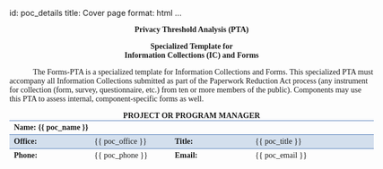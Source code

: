 id: poc_details
title: Cover page
format: html
...

<style>
  .dos-pta-form {
    font-family: TimesNewRoman, Times, serif;
    width: 650px;
    margin: auto;
  }

  .dos-pta-form h2 {
    font-size: 12pt;
    font-family: TimesNewRoman, Times, serif;
    background-color: rgb(89, 129, 187);
    padding: 4px 30px 4px 30px;
    color: white;
    font-weight: bold;
    margin: 0px 0px 0px 0px;
    margin-top: 2em;
  }

  .dos-pta-form .cell-full {
    border-left: 1px solid rgb(89, 129, 187);
    border-right: 1px solid rgb(89, 129, 187);
    border-bottom: 1px solid rgb(89, 129, 187);padding: 4px 30px 4px 30px;
    font-family: TimesNewRoman, Times, serif;
  }

  .dos-pta-form .cell-left {
    border-left: 1px solid rgb(89, 129, 187);
    border-bottom: 1px solid rgb(89, 129, 187);
    padding: 4px 30px 4px 30px;
    width: 49.5%;
    display: table-cell;
    height: 100%;
  }

  .dos-pta-form .cell-right {
    border-left: 1px solid rgb(89, 129, 187);
    border-right: 1px solid rgb(89, 129, 187);
    border-bottom: 1px solid rgb(89, 129, 187);
    padding: 4px 30px 4px 30px;
    width: 49.5%;
    display: table-cell;
    height: 100%;
    vertical-align: top;
  }
</style>

<div class="dos-pta-form">

<div style="font-weight: bold;">
<p style="text-align: center;">
  Privacy Threshold Analysis (PTA)
</p>

<p style="text-align: center;">
  Specialized Template for<br/>
  Information Collections (IC) and Forms
</p>
</div>

<div style="text-indent: 3em;">
<p>
  The Forms-PTA is a specialized template for Information Collections and Forms. This specialized PTA must accompany all Information Collections submitted as part of the Paperwork Reduction Act process (any instrument for collection (form, survey, questionnaire, etc.) from ten or more members of the public). Components may use this PTA to assess internal, component-specific forms as well.
</p>

</div>

<div style="font-weight: bold; text-align: center;">
  PROJECT OR PROGRAM MANAGER
</div>

<div style="padding:0px; border-top: 1px solid rgb(89, 129, 187);">
  <div style="padding: 4px 8px 4px 8px; font-weight: bold;">
    Name: {{ poc_name }}
  </div>

  <div style="background-color: rgb(211, 223, 237); border-top: 1px solid rgb(89, 129, 187); padding: 4px 8px 4px 8px;">
    <div style="display: inline-block; width: 140px; font-weight: bold">Office:</div>
    <div style="display: inline-block; width: 140px;">{{ poc_office }}</div>
    <div style="display: inline-block; width: 140px; font-weight: bold">Title:</div>
    <div style="display: inline-block; width: 140px;">{{ poc_title }}</div>
  </div>

  <div style="border-top: 1px solid rgb(89, 129, 187); padding: 4px 8px 4px 8px;">
    <div style="display: inline-block; width: 140px; font-weight: bold">Phone:</div>
    <div style="display: inline-block; width: 140px;">{{ poc_phone }}</div>
    <div style="display: inline-block; width: 140px; font-weight: bold">Email:</div>
    <div style="display: inline-block; width: 140px;">{{ poc_email }}</div>
  </div>


</div>
